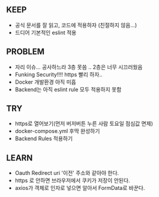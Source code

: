 ## KEEP
 - 공식 문서를 잘 읽고, 코드에 적용하자 (친절하지 않음...)
 - 드디어 기본적인 eslint 적용

## PROBLEM
 - 자리 이슈... 공사하느라 3층 못씀 .. 2층은 너무 시끄러웠음
 - Funking Security!!!! https 빨리 하자.. 
 - Docker 개발환경 아직 미흡
 - Backend는 아직 eslint rule 모두 적용하지 못함

## TRY
 - https로 열어보기(먼저 버저버튼 누른 사람 토요일 점심값 면제)
 - docker-compose.yml 후딱 완성하기
 - Backend Rules 적용하기
 
## LEARN
 - Oauth Redirect uri '이전' 주소와 같아야 한다. 
 - https 로 안하면 브라우저에서 쿠키가 저장이 안된다. 
 - axios가 객체로 인자로 넣으면 알아서 FormData로 바꾼다.

